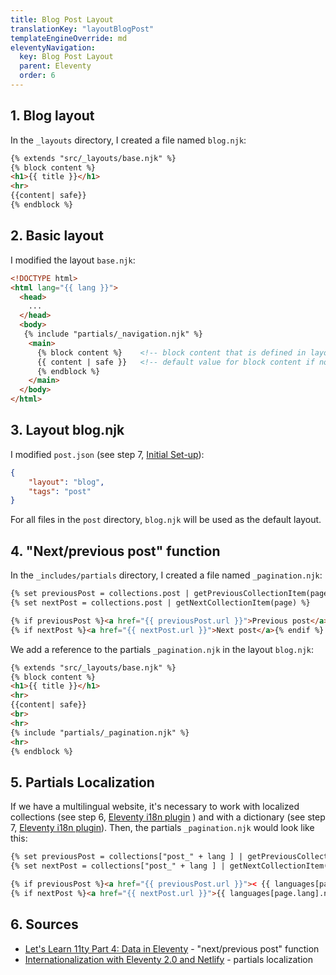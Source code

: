 ```yaml
---
title: Blog Post Layout
translationKey: "layoutBlogPost"
templateEngineOverride: md
eleventyNavigation:
  key: Blog Post Layout
  parent: Eleventy
  order: 6
---
```

## 1. Blog layout
In the `_layouts` directory, I created a file named `blog.njk`:
```html
{% extends "src/_layouts/base.njk" %} 
{% block content %}
<h1>{{ title }}</h1>
<hr>
{{content| safe}}
{% endblock %}
```

## 2. Basic layout
I modified the layout `base.njk`:
```html
<!DOCTYPE html>
<html lang="{{ lang }}">
  <head>
    ...
  </head>
  <body>
   {% include "partials/_navigation.njk" %}
    <main>
      {% block content %}    <!-- block content that is defined in layouts extending base.njk -->
      {{ content | safe }}   <!-- default value for block content if not defined in extending layouts (can be empty) -->
      {% endblock %}    
    </main>
  </body>
</html>
```

## 3. Layout blog.njk
I modified `post.json` (see step 7, [Initial Set-up](/en/note/eleventy/initial-set-up)): 
```json
{
    "layout": "blog",
    "tags": "post"  
}
```
For all files in the `post` directory, `blog.njk` will be used as the default layout.

## 4. "Next/previous post" function 
In the `_includes/partials` directory, I created a file named `_pagination.njk`:
```html
{% set previousPost = collections.post | getPreviousCollectionItem(page) %}
{% set nextPost = collections.post | getNextCollectionItem(page) %}

{% if previousPost %}<a href="{{ previousPost.url }}">Previous post</a>{% endif %}<br>
{% if nextPost %}<a href="{{ nextPost.url }}">Next post</a>{% endif %}
```
We add a reference to the partials `_pagination.njk` in the layout `blog.njk`:
```html
{% extends "src/_layouts/base.njk" %} 
{% block content %}
<h1>{{ title }}</h1>
<hr>
{{content| safe}}
<br>
<hr>
{% include "partials/_pagination.njk" %}
<hr>
{% endblock %}
```

## 5. Partials Localization
If we have a multilingual website, it's necessary to work with localized collections (see step 6, [Eleventy i18n plugin](/en/note/eleventy/eleventy-i18n-plugin) ) and with a dictionary (see step 7, [Eleventy i18n plugin](/en/note/eleventy/eleventy-i18n-plugin)). Then, the partials `_pagination.njk` would look like this:
```html
{% set previousPost = collections["post_" + lang ] | getPreviousCollectionItem(page) %}  <!-- localised collection -->
{% set nextPost = collections["post_" + lang ] | getNextCollectionItem(page) %}          <!-- localised collection -->

{% if previousPost %}<a href="{{ previousPost.url }}">< {{ languages[page.lang].previousPostText }}</a>{% endif %} <!-- language dictionary -->
{% if nextPost %}<a href="{{ nextPost.url }}">{{ languages[page.lang].nextPostText }} ></a>{% endif %}             <!-- language dictionary -->
```

## 6. Sources
- [Let's Learn 11ty Part 4: Data in Eleventy](https://dev.to/psypher1/lets-learn-11ty-part-4-data-in-eleventy-6mo) - "next/previous post" function
- [Internationalization with Eleventy 2.0 and Netlify](https://www.lenesaile.com/en/blog/internationalization-with-eleventy-20-and-netlify/#global-data) - partials localization
